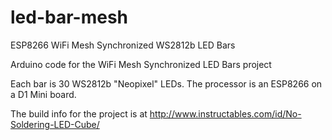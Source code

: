 # led-bar-mesh
ESP8266 WiFi Mesh Synchronized WS2812b LED Bars

Arduino code for the WiFi Mesh Synchronized LED Bars project

Each bar is 30 WS2812b "Neopixel" LEDs.  The processor is an ESP8266 on a D1 Mini board.

The build info for the project is at http://www.instructables.com/id/No-Soldering-LED-Cube/
